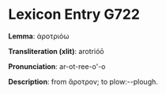 # Lexicon Entry G722

**Lemma**: ἀροτριόω

**Transliteration (xlit)**: arotrióō

**Pronunciation**: ar-ot-ree-o'-o

**Description**:
from ἄροτρον; to plow:--plough.
